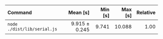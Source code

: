 | Command | Mean [s] | Min [s] | Max [s] | Relative |
|:---|---:|---:|---:|---:|
| `node ./dist/lib/serial.js` | 9.915 ± 0.245 | 9.741 | 10.088 | 1.00 |
